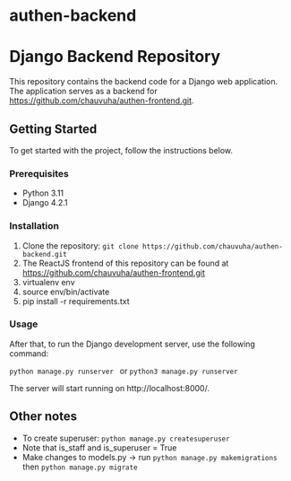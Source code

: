 # authen-backend

# Django Backend Repository

This repository contains the backend code for a Django web application. The application serves as a backend for https://github.com/chauvuha/authen-frontend.git.

## Getting Started

To get started with the project, follow the instructions below.

### Prerequisites

- Python 3.11
- Django 4.2.1

### Installation

1. Clone the repository:
   ``` git clone https://github.com/chauvuha/authen-backend.git ```
2. The ReactJS frontend of this repository can be found at https://github.com/chauvuha/authen-frontend.git
3. virtualenv env
4. source env/bin/activate
5. pip install -r requirements.txt

### Usage
After that, to run the Django development server, use the following command:

```python manage.py runserver ```
or 
```python3 manage.py runserver```

The server will start running on http://localhost:8000/.

## Other notes

* To create superuser: ```python manage.py createsuperuser```
* Note that is_staff and is_superuser = True
* Make changes to models.py -> run ```python manage.py makemigrations``` then ```python manage.py migrate```





